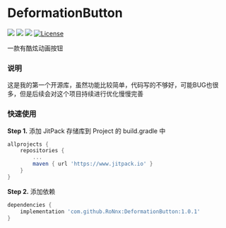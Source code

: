 # DeformationButton

[![](https://www.jitpack.io/v/RoNnx/DeformationButton.svg)](https://www.jitpack.io/#RoNnx/DeformationButton)  ![](https://img.shields.io/badge/language-java-red.svg)  ![](https://img.shields.io/badge/platform-android-green.svg)  [![License](https://img.shields.io/badge/license-Apache%202.0-blue.svg)](https://www.apache.org/licenses/LICENSE-2.0)

一款有酷炫动画按钮

### 说明

这是我的第一个开源库，虽然功能比较简单，代码写的不够好，可能BUG也很多，但是后续会对这个项目持续进行优化慢慢完善

### 快速使用

**Step 1.** 添加 JitPack 存储库到 Project 的 build.gradle 中

```groovy
allprojects {
	repositories {
		...
		maven { url 'https://www.jitpack.io' }
	}
}
```

**Step 2.** 添加依赖

```groovy
dependencies {
    implementation 'com.github.RoNnx:DeformationButton:1.0.1'
}
```